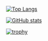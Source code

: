 [![Top Langs](https://github-readme-stats.vercel.app/api/top-langs/?username=esnya&layout=compact&langs_count=10&theme=github_dark)](https://github.com/anuraghazra/github-readme-stats)

[![GitHub stats](https://github-readme-stats.vercel.app/api?username=esnya&count_private=true&show_icons=true&theme=github_dark)](https://github-readme-stats.vercel.app/)

[![trophy](https://github-profile-trophy.vercel.app/?username=esnya&theme=dark)](https://github.com/ryo-ma/github-profile-trophy)
